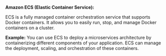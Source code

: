 **Amazon ECS (Elastic Container Service):** 

ECS is a fully managed container orchestration service that supports Docker containers. It allows you to easily run, stop, and manage Docker containers on a cluster.

**Example:** You can use ECS to deploy a microservices architecture by containerizing different components of your application. ECS can manage the deployment, scaling, and orchestration of these containers.